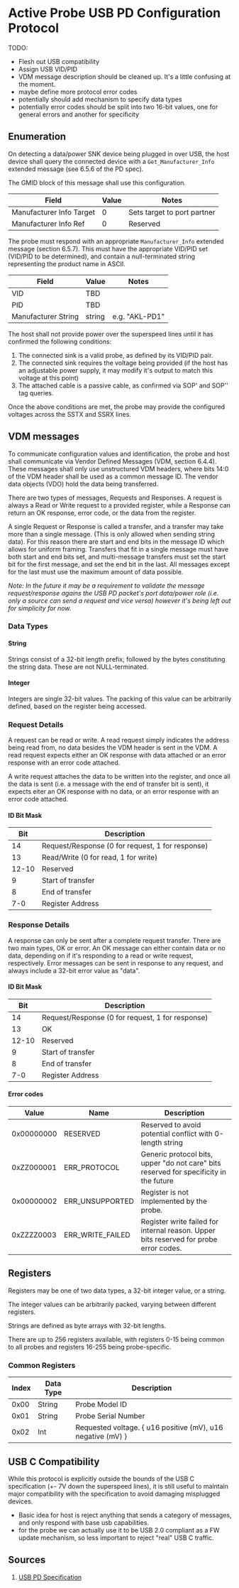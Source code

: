 # Active Probe USB PD Configuration Protocol

TODO:
- Flesh out USB compatibility
- Assign USB VID/PID
- VDM message description should be cleaned up. It's a little confusing at the moment.
- maybe define more protocol error codes
- potentially should add mechanism to specify data types
- potentially error codes should be split into two 16-bit values, one for general errors and another for
  specificity

## Enumeration

On detecting a data/power SNK device being plugged in over USB, the host device shall query
the connected device with a `Get_Manufacturer_Info` extended message (see 6.5.6 of the PD spec).

The GMID block of this message shall use this configuration.

| Field                    | Value | Notes                       |
|--------------------------|-------|-----------------------------|
| Manufacturer Info Target | 0     | Sets target to port partner |
| Manufacturer Info Ref    | 0     | Reserved                    |

The probe must respond with an appropriate `Manufacturer_Info` extended message (section 6.5.7).
This must have the appropriate VID/PID set (VID/PID to be determined), and contain a null-terminated string
representing the product name in ASCII.

| Field               | Value  | Notes                       |
|---------------------|--------|-----------------------------|
| VID                 | TBD    |                             |
| PID                 | TBD    |                             |
| Manufacturer String | string | e.g. "AKL-PD1"              |

The host shall not provide power over the superspeed lines until it has confirmed the following
conditions:
1. The connected sink is a valid probe, as defined by its VID/PID pair.
2. The connected sink requires the voltage being provided (if the host has an adjustable
   power supply, it may modify it's output to match this voltage at this point)
3. The attached cable is a passive cable, as confirmed via SOP' and SOP'' tag queries.

Once the above conditions are met, the probe may provide the configured voltages across
the SSTX and SSRX lines.

## VDM messages

To communicate configuration values and identification, the probe and host shall communicate via
Vendor Defined Messages (VDM, section 6.4.4). These messages shall only use unstructured VDM headers,
where bits 14:0 of the VDM header shall be used as a common message ID. The vendor data objects (VDO)
hold the data being transferred.

There are two types of messages, Requests and Responses. A request is always a Read or Write request to
a provided register, while a Response can return an OK response, error code, or the data from the register.

A single Request or Response is called a transfer, and a transfer may take more than a single message.
(This is only allowed when sending string data). For this reason there are start and end bits in the
message ID which allows for uniform framing. Transfers that fit in a single message must have both
start and end bits set, and multi-message transfers must set the start bit for the first message,
and set the end bit in the last. All messages except for the last must use the maximum amount of data
possible.

*Note: In the future it may be a requirement to validate the message request/response agains the
USB PD packet's port data/power role (i.e. only a source can send a request and vice versa) however
it's being left out for simplicity for now.*

### Data Types

#### String

Strings consist of a 32-bit length prefix, followed by the bytes constituting
the string data. These are not NULL-terminated.

#### Integer

Integers are single 32-bit values. The packing of this value can be arbitrarily defined,
based on the register being accessed.

### Request Details

A request can be read or write. A read request simply indicates the address being read from,
no data besides the VDM header is sent in the VDM. A read request expects either an OK response with
data attached or an error response with an error code attached.

A write request attaches the data to be written into the register, and once all the data is sent (i.e.
a message with the end of transfer bit is sent), it expects eiter an OK response with no data, or an error
response with an error code attached.

#### ID Bit Mask

| Bit   | Description
|-------|------------
| 14    | Request/Response (0 for request, 1 for response)
| 13    | Read/Write (0 for read, 1 for write)
| 12-10 | Reserved
| 9     | Start of transfer
| 8     | End of transfer
| 7-0   | Register Address

### Response Details

A response can only be sent after a complete request transfer.
There are two main  types, OK or error. An OK message can either contain
data or no data, depending on if it's responding to a read or write request,
respectively. Error messages can be sent in response to any request, and always include
a 32-bit error value as "data".

#### ID Bit Mask

| Bit   | Description
|-------|------------
| 14    | Request/Response (0 for request, 1 for response)
| 13    | OK
| 12-10 | Reserved
| 9     | Start of transfer
| 8     | End of transfer
| 7-0   | Register Address

#### Error codes

| Value      | Name             | Description
|------------|------------------|------------
| 0x00000000 | RESERVED         | Reserved to avoid potential conflict with 0-length string
| 0xZZ000001 | ERR_PROTOCOL     | Generic protocol bits, upper "do not care" bits reserved for specificity in the future
| 0x00000002 | ERR_UNSUPPORTED  | Register is not implemented by the probe.
| 0xZZZZ0003 | ERR_WRITE_FAILED | Register write failed for internal reason. Upper bits reserved for probe error codes.

## Registers

Registers may be one of two data types, a 32-bit integer value, or a string.

The integer values can be arbitrarily packed, varying between different registers.

Strings are defined as byte arrays with 32-bit lengths.

There are up to 256 registers available, with registers 0-15 being common to all
probes and registers 16-255 being probe-specific.

### Common Registers

| Index | Data Type | Description
|-------|-----------|------------
| 0x00  | String    | Probe Model ID
| 0x01  | String    | Probe Serial Number
| 0x02  | Int       | Requested voltage. { u16 positive (mV), u16 negative (mV) }

## USB C Compatibility

While this protocol is explicitly outside the bounds of the USB C specification (+- 7V down
the superspeed lines), it is still useful to maintain major compatibility with the specification to avoid damaging misplugged devices.

- Basic idea for host is reject anything that sends a category of messages, and only respond with base usb
  capabilities.
- for the probe we can actually use it to be USB 2.0 compliant as a FW update mechanism, so less important
  to reject "real" USB C traffic.


## Sources

1. [USB PD Specification](https://www.usb.org/document-library/usb-power-delivery)